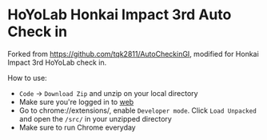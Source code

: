 # HoYoLab Honkai Impact 3rd Auto Check in
Forked from https://github.com/tqk2811/AutoCheckinGI, modified for Honkai Impact 3rd HoYoLab check in.

How to use: 
+ `Code` -> `Download Zip` and unzip on your local directory 
+ Make sure you're logged in to [web](https://act.hoyolab.com/bbs/event/signin-bh3/index.html?act_id=e202110291205111)  
+ Go to chrome://extensions/, enable `Developer mode`. Click `Load Unpacked` and open the `/src/` in your unzipped directory
+ Make sure to run Chrome everyday
